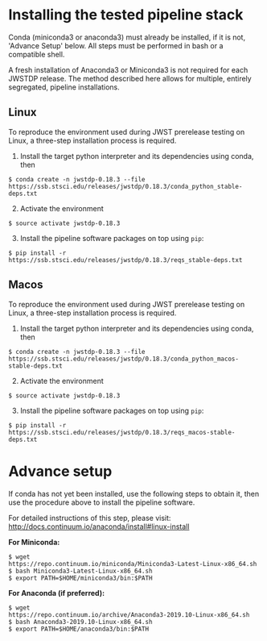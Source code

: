 # Installing the tested pipeline stack

Conda (miniconda3 or anaconda3) must already be installed, if it is not,
'Advance Setup' below.
All steps must be performed in bash or a compatible shell.

A fresh installation of Anaconda3 or Miniconda3 is not required for each JWSTDP
release. The method described here allows for multiple, entirely segregated,
pipeline installations.

## Linux
To reproduce the environment used during JWST prerelease testing on Linux, a 
three-step installation process is required.

1) Install the target python interpreter and its dependencies using conda, then
```
$ conda create -n jwstdp-0.18.3 --file
https://ssb.stsci.edu/releases/jwstdp/0.18.3/conda_python_stable-deps.txt
```

2) Activate the environment
```
$ source activate jwstdp-0.18.3
```

3) Install the pipeline software packages on top using `pip`:
```
$ pip install -r https://ssb.stsci.edu/releases/jwstdp/0.18.3/reqs_stable-deps.txt
```

## Macos
To reproduce the environment used during JWST prerelease testing on Linux, a 
three-step installation process is required.

1) Install the target python interpreter and its dependencies using conda, then
```
$ conda create -n jwstdp-0.18.3 --file
https://ssb.stsci.edu/releases/jwstdp/0.18.3/conda_python_macos-stable-deps.txt
```

2) Activate the environment
```
$ source activate jwstdp-0.18.3
```

3) Install the pipeline software packages on top using `pip`:
```
$ pip install -r https://ssb.stsci.edu/releases/jwstdp/0.18.3/reqs_macos-stable-deps.txt
```

# Advance setup
 
If conda has not yet been installed, use the following steps to obtain
it, then use the procedure above to install the pipeline software.

For detailed instructions of this step, please visit: http://docs.continuum.io/anaconda/install#linux-install

**For Miniconda:**

```
$ wget
https://repo.continuum.io/miniconda/Miniconda3-Latest-Linux-x86_64.sh
$ bash Miniconda3-Latest-Linux-x86_64.sh
$ export PATH=$HOME/miniconda3/bin:$PATH
```

**For Anaconda (if preferred):**

```
$ wget
https://repo.continuum.io/archive/Anaconda3-2019.10-Linux-x86_64.sh
$ bash Anaconda3-2019.10-Linux-x86_64.sh
$ export PATH=$HOME/anaconda3/bin:$PATH
```
